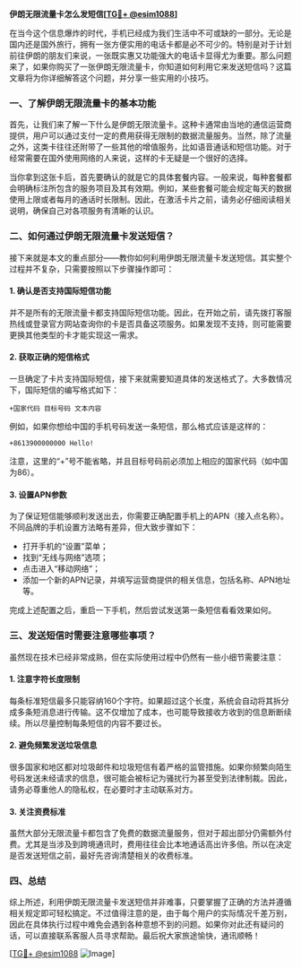 **伊朗无限流量卡怎么发短信[[TG💪+ @esim1088](https://t.me/s/esim1088)]**

在当今这个信息爆炸的时代，手机已经成为我们生活中不可或缺的一部分。无论是国内还是国外旅行，拥有一张方便实用的电话卡都是必不可少的。特别是对于计划前往伊朗的朋友们来说，一张既实惠又功能强大的电话卡显得尤为重要。那么问题来了，如果你购买了一张伊朗无限流量卡，你知道如何利用它来发送短信吗？这篇文章将为你详细解答这个问题，并分享一些实用的小技巧。

### 一、了解伊朗无限流量卡的基本功能

首先，让我们来了解一下什么是伊朗无限流量卡。这种卡通常由当地的通信运营商提供，用户可以通过支付一定的费用获得无限制的数据流量服务。当然，除了流量之外，这类卡往往还附带了一些其他的增值服务，比如语音通话和短信功能。对于经常需要在国外使用网络的人来说，这样的卡无疑是一个很好的选择。

当你拿到这张卡后，首先要确认的就是它的具体套餐内容。一般来说，每种套餐都会明确标注所包含的服务项目及其有效期。例如，某些套餐可能会规定每天的数据使用上限或者每月的通话时长限制。因此，在激活卡片之前，请务必仔细阅读相关说明，确保自己对各项服务有清晰的认识。

### 二、如何通过伊朗无限流量卡发送短信？

接下来就是本文的重点部分——教你如何利用伊朗无限流量卡发送短信。其实整个过程并不复杂，只需要按照以下步骤操作即可：

#### 1. 确认是否支持国际短信功能
并不是所有的无限流量卡都支持国际短信功能。因此，在开始之前，请先拨打客服热线或登录官方网站查询你的卡是否具备这项服务。如果发现不支持，则可能需要更换其他类型的卡才能实现这一需求。

#### 2. 获取正确的短信格式
一旦确定了卡片支持国际短信，接下来就需要知道具体的发送格式了。大多数情况下，国际短信的编写格式如下：
```
+国家代码 目标号码 文本内容
```
例如，如果你想给中国的手机号码发送一条短信，那么格式应该是这样的：
```
+8613900000000 Hello!
```
注意，这里的“+”号不能省略，并且目标号码前必须加上相应的国家代码（如中国为86）。

#### 3. 设置APN参数
为了保证短信能够顺利发送出去，你需要正确配置手机上的APN（接入点名称）。不同品牌的手机设置方法略有差异，但大致步骤如下：
- 打开手机的“设置”菜单；
- 找到“无线与网络”选项；
- 点击进入“移动网络”；
- 添加一个新的APN记录，并填写运营商提供的相关信息，包括名称、APN地址等。

完成上述配置之后，重启一下手机，然后尝试发送第一条短信看看效果如何。

### 三、发送短信时需要注意哪些事项？

虽然现在技术已经非常成熟，但在实际使用过程中仍然有一些小细节需要注意：

#### 1. 注意字符长度限制
每条标准短信最多只能容纳160个字符。如果超过这个长度，系统会自动将其拆分成多条短消息进行传输。这不仅增加了成本，也可能导致接收方收到的信息断断续续。所以尽量控制每条短信的内容不要过长。

#### 2. 避免频繁发送垃圾信息
很多国家和地区都对垃圾邮件和垃圾短信有着严格的监管措施。如果你频繁向陌生号码发送未经请求的信息，很可能会被标记为骚扰行为甚至受到法律制裁。因此，请务必尊重他人的隐私权，在必要时才主动联系对方。

#### 3. 关注资费标准
虽然大部分无限流量卡都包含了免费的数据流量服务，但对于超出部分仍需额外付费。尤其是当涉及到跨境通讯时，费用往往会比本地通话高出许多倍。所以在决定是否发送短信之前，最好先咨询清楚相关的收费标准。

### 四、总结

综上所述，利用伊朗无限流量卡发送短信并非难事，只要掌握了正确的方法并遵循相关规定即可轻松搞定。不过值得注意的是，由于每个用户的实际情况千差万别，因此在具体执行过程中难免会遇到各种意想不到的问题。如果你对此还有疑问的话，可以直接联系客服人员寻求帮助。最后祝大家旅途愉快，通讯顺畅！

[[TG💪+ @esim1088](https://t.me/s/esim1088) ![Image](https://i.postimg.cc/4NQfJmqS/Snipaste-2025-05-13-00-14-12.png)]